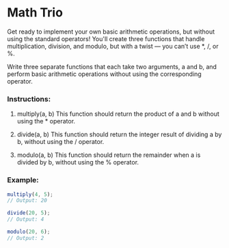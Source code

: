 # Math Trio

Get ready to implement your own basic arithmetic operations, but without using the standard operators! You'll create three functions that handle multiplication, division, and modulo, but with a twist — you can’t use \*, /, or %.

Write three separate functions that each take two arguments, a and b, and perform basic arithmetic operations without using the corresponding operator.

### Instructions:

1. multiply(a, b)
   This function should return the product of a and b without using the \* operator.

2. divide(a, b)
   This function should return the integer result of dividing a by b, without using the / operator.

3. modulo(a, b)
   This function should return the remainder when a is divided by b, without using the % operator.

### Example:

```js
multiply(4, 5);
// Output: 20

divide(20, 5);
// Output: 4

modulo(20, 6);
// Output: 2
```
